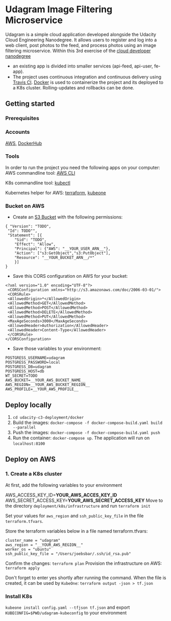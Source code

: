 # Udagram Image Filtering Microservice

Udagram is a simple cloud application developed alongside the Udacity Cloud Engineering Nanodegree. It allows users to register and log into a web client, post photos to the feed, and process photos using an image filtering microservice.
Within this 3rd exercise of the [cloud developer nanodegree](https://www.udacity.com/course/cloud-developer-nanodegree--nd9990)

- an existing app is divided into smaller services (api-feed, api-user, fe-app).
- The project uses continuous integration and continuous delivery using [Travis CI](https://travis-ci.com/).
[Docker](https://www.docker.com/) is used to containerize the project and its deployed to a K8s cluster.
Rolling-updates and rollbacks can be done.

## Getting started

### Prerequisites

### Accounts

[AWS](aws.amazon.com), [DockerHub](https://hub.docker.com/)

### Tools

In order to run the project you need the following apps on your computer:
AWS commandline tool: [AWS CLI](https://aws.amazon.com/cli/)

K8s commandline tool: [kubectl](https://kubernetes.io/docs/tasks/tools/install-kubectl/)

Kubernetes helper for AWS: [terraform](https://www.terraform.io/), [kubeone](https://github.com/kubermatic/kubeone/blob/master/docs/quickstart-aws.md)

### Bucket on AWS

- Create an [S3 Bucket](https://aws.amazon.com/s3/) with the following permissions:

```
{ "Version": "TODO",
 "Id": TODO"",
 "Statement": [{
    "Sid": "TODO",
    "Effect": "Allow",
    "Principal": {"AWS": "__YOUR_USER_ARN__"},
    "Action": ["s3:GetObject","s3:PutObject"],
    "Resource": "__YOUR_BUCKET_ARN__/*"
    }]
}
```
- Save this CORS configuration on AWS for your bucket:
```
<?xml version="1.0" encoding="UTF-8"?>
 <CORSConfiguration xmlns="http://s3.amazonaws.com/doc/2006-03-01/">
 <CORSRule>
 <AllowedOrigin>*</AllowedOrigin>
 <AllowedMethod>GET</AllowedMethod>
 <AllowedMethod>POST</AllowedMethod>
 <AllowedMethod>DELETE</AllowedMethod>
 <AllowedMethod>PUT</AllowedMethod>
 <MaxAgeSeconds>3000</MaxAgeSeconds>
 <AllowedHeader>Authorization</AllowedHeader>
 <AllowedHeader>Content-Type</AllowedHeader>
 </CORSRule>
</CORSConfiguration>
```

- Save those variables to your environment:
```
POSTGRESS_USERNAME=udagram
POSTGRESS_PASSWORD=local
POSTGRESS_DB=udagram
POSTGRESS_HOST=db
WT_SECRET=TODO
AWS_BUCKET=__YOUR_AWS_BUCKET_NAME__
AWS_REGION=__YOUR_AWS_BUCKET_REGION__
AWS_PROFILE=__YOUR_AWS_PROFILE__
```

## Deploy locally
1. `cd udacity-c3-deployment/docker`
1. Build the images: `docker-compose -f docker-compose-build.yaml build --parallel`
2. Push the images: `docker-compose -f docker-compose-build.yaml push`
3. Run the container: `docker-compose up`. The application will run on `localhost:8100`

## Deploy on AWS

### 1. Create a K8s cluster
At first, add the following variables to your environment

AWS_ACCESS_KEY_ID=__YOUR_AWS_ACCES_KEY_ID__
AWS_SECRET_ACCESS_KEY=__YOUR_AWS_SECRET_ACCESS_KEY__
Move to the directory ```deployment/k8s/infrastructure``` and run ```terraform init```

Set your values for  ```aws_region``` and ```ssh_public_key_file``` in the file ```terraform.tfvars```.

Store the terraform variables below in a file named terraform.tfvars:

```
cluster_name = "udagram"
aws_region = "__YOUR_AWS_REGION__"
worker_os = "ubuntu"
ssh_public_key_file = "/Users/joebsbar/.ssh/id_rsa.pub"
```

Confirm the changes: ```terraform plan```
Provision the infrastructure on AWS: ```terraform apply```

Don't forget to enter yes shortly after running the command.
When the file is created, it can be used by ```KubeOne```:
```terraform output -json > tf.json```

### Install K8s

```kubeone install config.yaml --tfjson tf.json```
and export ```KUBECONFIG=$PWD/udagram-kubeconfig``` to your environment
